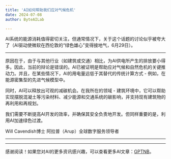 ```yaml
---
title: 'AI如何帮助我们应对气候危机'
date: 2024-07-08
author: ByteAILab

---
```


AI系统的能源消耗值得密切关注，但通常情况下，关于这个话题的讨论似乎被夸大了（AI驱动使微软在西伦敦的“绿色雄心”变得接地气，6月29日）。

---
原因在于，由于与其他行业（如建筑或交通）相比，为AI供电所产生的排放要小得多。因此，当前的辩论是错误的。AI已被证明是帮助应对气候和自然危机的关键推动力。并且，在某些情况下，AI的用电量远低于其替代的传统计算方式 - 例如，在能源密集型的先进气候模型中。

同时，AI可以释放出可观的减碳机会。在我所在的领域 - 建筑环境中，它可以帮助实现摆脱混凝土等污染材料、减少能源和交通系统的碳影响，并支持现有建筑物的再利用和再规划。

我们需要不断提高AI开发的效率，并确保其安全负责地开发。但同样重要的是，利用AI加速绿色过渡。

Will Cavendish博士
阿拉普（Arup）全球数字服务领导者

---
---
感谢阅读！如果您对AI的更多资讯感兴趣，可以查看更多AI文章：[GPTNB](https://gptnb.com)。